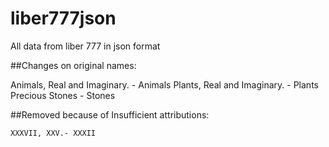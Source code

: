 # liber777json
All data from liber 777 in json format

##Changes on original names:


Animals, Real and Imaginary. - Animals
Plants, Real and Imaginary.  - Plants
Precious Stones 			 - Stones

##Removed because of Insufficient attributions:

	XXXVII, XXV.- XXXII